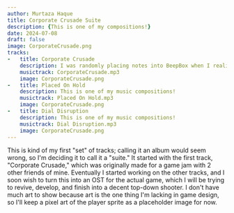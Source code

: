 ```yaml
---
author: Murtaza Haque
title: Corporate Crusade Suite
description: {This is one of my compositions!}
date: 2024-07-08
draft: false
image: CorporateCrusade.png
tracks:
-   title: Corporate Crusade
    description: I was randomly placing notes into BeepBox when I realized that G, A flat, and F made a cool background track. I expanded upon this and soon cooked up a very crude version of the song you hear on this site now. I recently improved it to feature a cool breakdown section and smoother balancing and sound quality through the tools of JummBox.
    musictrack: CorporateCrusade.mp3
    image: CorporateCrusade.png
-   title: Placed On Hold
    description: This is one of my music compositions!
    musictrack: Placed On Hold.mp3
    image: CorporateCrusade.png
-   title: Dial Disruption
    description: This is one of my music compositions!
    musictrack: Dial Disruption.mp3
    image: CorporateCrusade.png
---
```


This is kind of my first "set" of tracks; calling it an album would seem wrong, so I'm deciding it to call it a "suite." It started with the first track, "Corporate Crusade," which was originally made for a game jam with 2 other friends of mine. Eventually I started working on the other tracks, and I soon wish to turn this into an OST for the actual game, which I will be trying to revive, develop, and finish into a decent top-down shooter. I don't have much art to show because art is the one thing I'm lacking in game design, so I'll keep a pixel art of the player sprite as a placeholder image for now.